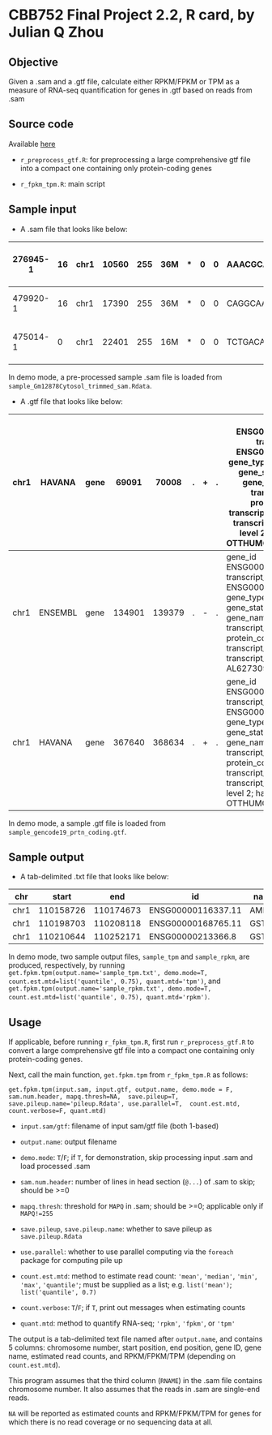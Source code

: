 # CBB752 Final Project 2.2, R card, by Julian Q Zhou

## Objective

Given a .sam and a .gtf file, calculate either RPKM/FPKM or TPM as a measure of RNA-seq quantification for genes in .gtf based on reads from .sam

## Source code

Available [here](https://github.com/jqz752/cbb752_2.2)

* `r_preprocess_gtf.R`: for preprocessing a large comprehensive gtf file into a compact one containing only protein-coding genes

* `r_fpkm_tpm.R`: main script

## Sample input
* A .sam file that looks like below:

| 276945-1	| 16	| chr1	| 10560	| 255	| 36M	| *	| 0	| 0	| AAACGCAGCTCCGCCCTCGCGGTGCTCTCCGGGTCT	| IIIIIIIIIIIIIIIIIIIIIIIIIIIIIIIIIIII	| XA:i:0	MD:Z:0C35	NM:i:1	YG:i:3	YC:Z:128,0,128 |
| --- | --- | --- | --- | --- | --- | --- | --- | --- | --- | --- | --- |
| 479920-1	| 16	| chr1	| 17390	| 255	| 36M	| *	| 0	| 0	| CAGGCAAGCTGACACCCGCTGTCCTGAGCCCATGTT	| IIIIIIIIIIIIIIIIIIIIIIIIIIIIIIIIIIII	| XA:i:0	MD:Z:36	NM:i:0	YG:i:6	YC:Z:128,0,128 |
| 475014-1	| 0	| chr1	| 22401	| 255	| 16M	| *	| 0	| 0	| TCTGACAGGCGTACCA	| IIIIIIIIIIIIIIII	| XA:i:1	MD:Z:12G3	NM:i:1	YG:i:16	YC:Z:128,0,128 |

In demo mode, a pre-processed sample .sam file is loaded from `sample_Gm12878Cytosol_trimmed_sam.Rdata`.

* A .gtf file that looks like below:

chr1 |	HAVANA |	gene	| 69091 | 70008	| . |	+	| .	| gene_id ENSG00000186092.4; transcript_id ENSG00000186092.4; gene_type protein_coding; gene_status KNOWN; gene_name OR4F5; transcript_type protein_coding; transcript_status KNOWN; transcript_name OR4F5; level 2; havana_gene OTTHUMG00000001094.1;
--- | --- | --- | --- | --- | --- | --- | --- | --- 
chr1 |	ENSEMBL|	gene	| 134901|	139379|	.	|-	|.	|gene_id ENSG00000237683.5; transcript_id ENSG00000237683.5; gene_type protein_coding; gene_status KNOWN; gene_name AL627309.1; transcript_type protein_coding; transcript_status KNOWN; transcript_name AL627309.1; level 3;
chr1 |	HAVANA	| gene	|367640	|368634	|.	|+	|.	|gene_id ENSG00000235249.1; transcript_id ENSG00000235249.1; gene_type protein_coding; gene_status KNOWN; gene_name OR4F29; transcript_type protein_coding; transcript_status KNOWN; transcript_name OR4F29; level 2; havana_gene OTTHUMG00000002860.1;

In demo mode, a sample .gtf file is loaded from `sample_gencode19_prtn_coding.gtf`.

## Sample output
* A tab-delimited .txt file that looks like below:

chr |	start	| end |	id	| name	| counts |	tpm
--- | --- | --- | --- | --- | --- | --- 
chr1 |	110158726 |	110174673 |	ENSG00000116337.11 |	AMPD2 |	89.5790927065621 |	418.242573880954
chr1 |	110198703	| 110208118 |	ENSG00000168765.11 |	GSTM4 |	NA |	NA
chr1 |	110210644	| 110252171	| ENSG00000213366.8	 | GSTM2 |	148.055914670864 |	265.457974667923

In demo mode, two sample output files, `sample_tpm` and `sample_rpkm`, are produced, respectively, by running `get.fpkm.tpm(output.name='sample_tpm.txt', demo.mode=T, count.est.mtd=list('quantile', 0.75), quant.mtd='tpm')`, and `get.fpkm.tpm(output.name='sample_rpkm.txt', demo.mode=T, count.est.mtd=list('quantile', 0.75), quant.mtd='rpkm')`.

## Usage
If applicable, before running `r_fpkm_tpm.R`, first run `r_preprocess_gtf.R` to convert a large comprehensive gtf file into a compact one containing only protein-coding genes.

Next, call the main function, `get.fpkm.tpm` from `r_fpkm_tpm.R` as follows:

`get.fpkm.tpm(input.sam, input.gtf, output.name, demo.mode = F,
              sam.num.header, mapq.thresh=NA, 
              save.pileup=T, save.pileup.name='pileup.Rdata', use.parallel=T, 
              count.est.mtd, count.verbose=F, quant.mtd)`

* `input.sam/gtf`: filename of input sam/gtf file (both 1-based)
* `output.name`: output filename
* `demo.mode`: `T`/`F`; if `T`, for demonstration, skip processing input .sam and load processed .sam

* `sam.num.header`: number of lines in head section (`@...`) of .sam to skip; should be >=0
* `mapq.thresh`: threshold for `MAPQ` in .sam; should be >=0; applicable only if `MAPQ!=255`

* `save.pileup`, `save.pileup.name`: whether to save pileup as `save.pileup.Rdata`
* `use.parallel`: whether to use parallel computing via the `foreach` package for computing pile up

* `count.est.mtd`: method to estimate read count: `'mean'`, `'median'`, `'min'`, `'max'`, `'quantile'`; must be supplied as a list; e.g. `list('mean')`; `list('quantile', 0.7)`
* `count.verbose`: `T`/`F`; if `T`, print out messages when estimating counts
* `quant.mtd`: method to quantify RNA-seq; `'rpkm'`, `'fpkm'`, or `'tpm'`


The output is a tab-delimited text file named after `output.name`, and contains 5 columns: chromosome number, start position, end position, gene ID, gene name, estimated read counts, and RPKM/FPKM/TPM (depending on `count.est.mtd`).

This program assumes that the third column (`RNAME`) in the .sam file contains chromosome number. It also assumes that the reads in .sam are single-end reads.

`NA` will be reported as estimated counts and RPKM/FPKM/TPM for genes for which there is no read coverage or no sequencing data at all.
